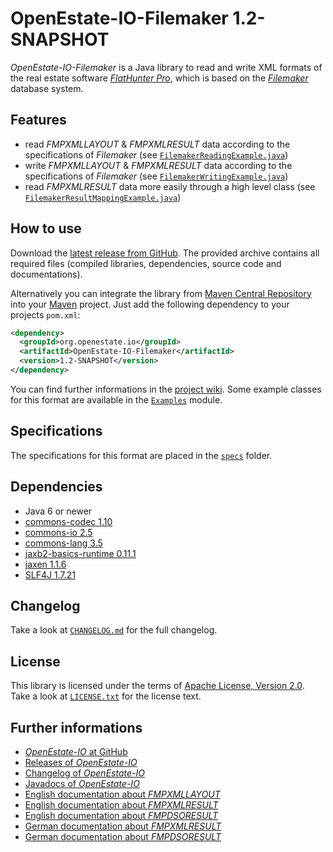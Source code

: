OpenEstate-IO-Filemaker 1.2-SNAPSHOT
====================================

*OpenEstate-IO-Filemaker* is a Java library to read and write XML formats of
the real estate software [*FlatHunter Pro*](http://www.fmmedia.de/immobilien/flathunterpro),
which is based on the [*Filemaker*](http://www.filemaker.com/) database system.


Features
--------

-   read *FMPXMLLAYOUT* & *FMPXMLRESULT* data according to the specifications
    of *Filemaker*
    (see [`FilemakerReadingExample.java`](https://github.com/OpenEstate/OpenEstate-IO/blob/develop/Examples/src/main/java/org/openestate/io/examples/FilemakerReadingExample.java))
-   write *FMPXMLLAYOUT* & *FMPXMLRESULT* data according to the specifications
    of *Filemaker*
    (see [`FilemakerWritingExample.java`](https://github.com/OpenEstate/OpenEstate-IO/blob/develop/Examples/src/main/java/org/openestate/io/examples/FilemakerWritingExample.java))
-   read *FMPXMLRESULT* data more easily through a high level class
    (see [`FilemakerResultMappingExample.java`](https://github.com/OpenEstate/OpenEstate-IO/blob/develop/Examples/src/main/java/org/openestate/io/examples/FilemakerResultMappingExample.java))


How to use
----------

Download the [latest release from GitHub](https://github.com/OpenEstate/OpenEstate-IO/releases/latest).
The provided archive contains all required files (compiled libraries,
dependencies, source code and documentations).

Alternatively you can integrate the library from
[Maven Central Repository](http://search.maven.org/#search|ga|1|org.openestate.io)
into your [Maven](http://maven.apache.org/) project. Just add the following
dependency to your projects `pom.xml`:

```xml
<dependency>
  <groupId>org.openestate.io</groupId>
  <artifactId>OpenEstate-IO-Filemaker</artifactId>
  <version>1.2-SNAPSHOT</version>
</dependency>
```

You can find further informations in the
[project wiki](https://github.com/OpenEstate/OpenEstate-IO/wiki/Usage-Filemaker).
Some example classes for this format are available in the
[`Examples`](https://github.com/OpenEstate/OpenEstate-IO/tree/develop/Examples)
module.


Specifications
--------------

The specifications for this format are placed in the [`specs`](specs) folder.


Dependencies
------------

-   Java 6 or newer
-   [commons-codec 1.10](http://commons.apache.org/proper/commons-codec/)
-   [commons-io 2.5](http://commons.apache.org/proper/commons-io/)
-   [commons-lang 3.5](http://commons.apache.org/proper/commons-lang/)
-   [jaxb2-basics-runtime 0.11.1](https://github.com/highsource/jaxb2-basics)
-   [jaxen 1.1.6](http://jaxen.codehaus.org/)
-   [SLF4J 1.7.21](http://www.slf4j.org/)


Changelog
---------

Take a look at
[`CHANGELOG.md`](https://github.com/OpenEstate/OpenEstate-IO/blob/develop/CHANGELOG.md)
for the full changelog.


License
-------

This library is licensed under the terms of
[Apache License, Version 2.0](http://www.apache.org/licenses/LICENSE-2.0.html).
Take a look at
[`LICENSE.txt`](https://github.com/OpenEstate/OpenEstate-IO/blob/develop/LICENSE.txt)
for the license text.


Further informations
--------------------

-   [*OpenEstate-IO* at GitHub](https://github.com/OpenEstate/OpenEstate-IO)
-   [Releases of *OpenEstate-IO*](https://github.com/OpenEstate/OpenEstate-IO/releases)
-   [Changelog of *OpenEstate-IO*](https://github.com/OpenEstate/OpenEstate-IO/blob/develop/CHANGELOG.md)
-   [Javadocs of *OpenEstate-IO*](http://manual.openestate.org/OpenEstate-IO/)
-   [English documentation about *FMPXMLLAYOUT*](http://etutorials.org/XML/filemaker+pro+6+developers+guide+to+xml_xsl/Chapter+4+FileMaker+Pro+XML+Schema+or+Grammar+Formats+DTDs/4.1+FMPXMLLAYOUT+Schema+Grammar/)
-   [English documentation about *FMPXMLRESULT*](http://etutorials.org/XML/filemaker+pro+6+developers+guide+to+xml_xsl/Chapter+4+FileMaker+Pro+XML+Schema+or+Grammar+Formats+DTDs/4.2+FMPXMLRESULT+Schema+Grammar/)
-   [English documentation about *FMPDSORESULT*](http://etutorials.org/XML/filemaker+pro+6+developers+guide+to+xml_xsl/Chapter+4+FileMaker+Pro+XML+Schema+or+Grammar+Formats+DTDs/4.3+FMPDSORESULT+Schema+Grammar/)
-   [German documentation about *FMPXMLRESULT*](http://www.filemaker.com/de/help/html/import_export.16.30.html)
-   [German documentation about *FMPDSORESULT*](http://www.filemaker.com/de/help/html/import_export.16.29.html)
